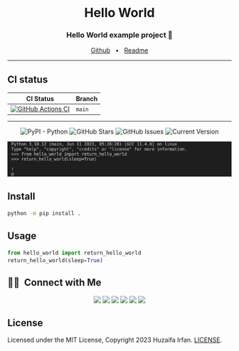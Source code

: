 <br />

<div align="center">
  <h1>Hello World</h1>
  <p><h3 align="center">Hello World example project 🚀</h3></p>
  <a href="https://github.com/HuzaifaIrfan/hello_world">Github</a>
  <span>&nbsp;&nbsp;•&nbsp;&nbsp;</span>
  <a href="https://github.com/HuzaifaIrfan/hello_world/blob/main/README.md">Readme</a>
</div>

<hr>



## CI status

| CI Status | Branch |
| - | - |
| [![GitHub Actions CI](https://github.com/HuzaifaIrfan/hello_world/workflows/pytest/badge.svg)](https://github.com/HuzaifaIrfan/hello_world/actions?query=workflow%3Apytest+branch%3Amain) | `main` |


<hr>


<div align="center">

![PyPI - Python](https://img.shields.io/badge/python-v3.10+-blue.svg)
![GitHub Stars](https://img.shields.io/github/stars/HuzaifaIrfan/hello_world.svg)
![GitHub Issues](https://img.shields.io/github/issues/HuzaifaIrfan/hello_world.svg)
![Current Version](https://img.shields.io/badge/version-1.0.0-green.svg)

![cover](cover.png)

</div>

## Install

```bash
python -m pip install .
```

## Usage

```python
from hello_world import return_hello_world
return_hello_world(sleep=True)
```

## 🤝🏻 &nbsp;Connect with Me

<p align="center">
<a href="https://www.huzaifairfan.com"><img src="https://img.shields.io/badge/-huzaifairfan.com-1aa260?style=flat&logo=Google-Chrome&logoColor=white"/></a>
<a href="https://www.linkedin.com/in/huzaifairfan/"><img src="https://img.shields.io/badge/-Huzaifa%20Irfan-0072b1?style=flat&logo=Linkedin&logoColor=white"/></a>
<a href="https://github.com/HuzaifaIrfan/"><img src="https://img.shields.io/badge/-Huzaifa%20Irfan-4078c0?style=flat&logo=Github&logoColor=white"/></a>
<a href="mailto:contact@huzaifairfan.com"><img src="https://img.shields.io/badge/-contact@huzaifairfan.com-c71610?style=flat&logo=Gmail&logoColor=white"/></a>
<a href="https://www.instagram.com/huzaifairfan2001/"><img src="https://img.shields.io/badge/-@huzaifairfan2001-cd486b?style=flat&logo=Instagram&logoColor=white"/></a>
<a href="https://www.facebook.com/huzaifairfan2001/"><img src="https://img.shields.io/badge/-@huzaifairfan2001-4267B2?style=flat&logo=Facebook&logoColor=white"/></a>
</p>

## License

Licensed under the MIT License, Copyright 2023 Huzaifa Irfan. [LICENSE](https://github.com/HuzaifaIrfan/hello_world/blob/main/LICENSE).